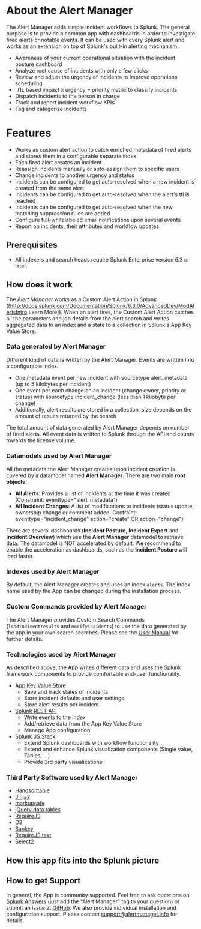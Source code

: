 # About the Alert Manager
The Alert Manager adds simple incident workflows to Splunk. The general purpose is to provide a common app with dashboards in order to investigate fired alerts or notable events. It can be used with every Splunk alert and works as an extension on top of Splunk's built-in alerting mechanism.

* Awareness of your current operational situation with the incident posture dashboard
* Analyze root cause of incidents with only a few clicks
* Review and adjust the urgency of incidents to improve operations scheduling
* ITIL based impact x urgency = priority matrix to classify incidents
* Dispatch incidents to the person in charge
* Track and report incident workflow KPIs
* Tag and categorize incidents

# Features
* Works as custom alert action to catch enriched metadata of fired alerts and stores them in a configurable separate index
* Each fired alert creates an incident
* Reassign incidents manually or auto-assign them to specific users
* Change incidents to another urgency and status
* Incidents can be configured to get auto-resolved when a new incident is created from the same alert
* Incidents can be configured to get auto-resolved when the alert's ttl is reached
* Incidents can be configured to get auto-resolved when the new matching suppression rules are added
* Configure full-whitelabeled email notifications upon several events
* Report on incidents, their attributes and workflow updates

## Prerequisites
* All indexers and search heads require Splunk Enterprise version 6.3 or later.

## How does it work

The *Alert Manager* works as a Custom Alert Action in Splunk ([http://docs.splunk.com/Documentation/Splunk/6.3.0/AdvancedDev/ModAlertsIntro Learn More]). When an alert fires, the Custom Alert Action  catches all the parameters and job details from the alert search and writes aggregated data to an index and a state to a collection in Splunk's App Key Value Store.

### Data generated by Alert Manager 
Different kind of data is written by the Alert Manager. Events are written into a configurable index.

* One metadata event per new incident with sourcetype alert_metadata (up to 5 kilobytes per incident)
* One event per each change on an incident (change owner, priority or status) with sourcetype incident_change (less than 1 kilobyte per change)
* Additionally, alert results are stored in a collection, size depends on the amount of results returned by the search

The total amount of data generated by Alert Manager depends on number of fired alerts. All event data is written to Splunk through the API and counts towards the license volume.

### Datamodels used by Alert Manager 
All the metadata the Alert Manager creates upon incident creation is covered by a datamodel named **Alert Manager**. 
There are two main **root objects**:

* **All Alerts**: Provides a list of incidents at the time it was created (Constraint: eventtype="alert_metadata")
* **All Incident Changes**: A list of modifications to incidents (status update, ownership change or comment added, Contraint: eventtype="incident_change" action="create" OR action="change")

There are several dashboards (**Incident Posture**, **Incident Export** and **Incident Overview**) which use the **Alert Manager** datamodel to retrieve data.
The datamodel is NOT accelerated by default. We recommend to enable the acceleration as dashboards, such as the **Incident Posture** will load faster.

### Indexes used by Alert Manager
By default, the Alert Manager creates and uses an index `alerts`. The index name used by the App can be changed during the installation process.

### Custom Commands provided by Alert Manager

The Alert Manager provides Custom Search Commands (`loadindicentresults` and `modifyincidents`) to use the data generated by the app in your own search searches. Please see the [User Manual](user_manual.md#custom-search-commands) for further details.

### Technologies used by Alert Manager  
As described above, the App writes different data and uses the Splunk framework components to provide comfortable end-user functionality.

* [App Key Value Store](http://dev.splunk.com/view/webframework-features/SP-CAAAEY7)
    * Save and track states of incidents
    * Store incident defaults and user settings
    * Store alert results per incident
* [Splunk REST API](http://dev.splunk.com/view/rest-api-overview/SP-CAAADP8)
    * Write events to the index
    * Add/retrieve data from the App Key Value Store
    * Manage App configuration
* [Splunk JS Stack](http://dev.splunk.com/view/webframework-splunkjsstack/SP-CAAAESV)
    * Extend Splunk dashboards with workflow functionality
    * Extend and enhance Splunk visualization components (Single value, Tables, ...)
    * Provide 3rd party visualizations

### Third Party Software used by Alert Manager
* [Handsontable](https://handsontable.com/)
* [Jinja2](http://jinja.pocoo.org/docs/dev/)
* [markupsafe](https://pypi.python.org/pypi/MarkupSafe)
* [jQuery data tables](https://www.datatables.net/)
* [RequireJS](http://requirejs.org/)
* [D3](https://d3js.org/)
* [Sankey](https://github.com/kunalb/d3-plugins/tree/sankey/sankey)
* [RequireJS text](https://github.com/requirejs/text)
* [Select2](https://github.com/select2/select2)


## How this app fits into the Splunk picture

## How to get Support
In general, the App is community supported. Feel free to ask questions on [Splunk Answers](https://answers.splunk.com/) (just add the "Alert Manager" tag to your question) or submit an issue at [GitHub](https://github.com/simcen/alert_manager/issues).
We also provide individual installation and configuration support. Please contact <support@alertmanager.info> for details.
